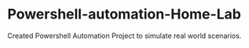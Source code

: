 # Powershell-automation-Home-Lab
Created Powershell Automation Project to simulate real world scenarios.
